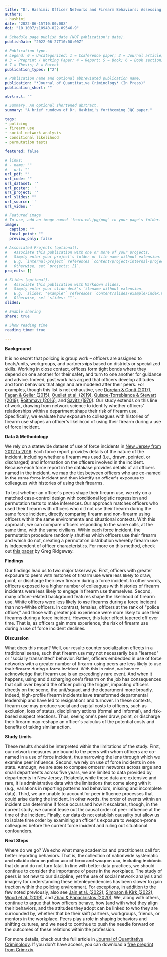 ```yaml
---
title: "Dr. Hashimi: Officer Networks and Firearm Behaviors: Assessing the Social Transmission of Weapon-Use"
authors:
- hashimi
date: "2022-06-15T10:00:00Z"
doi: "10.1007/s10940-022-09546-9"

# Schedule page publish date (NOT publication's date).
publishDate: "2022-06-27T10:00:00Z"

# Publication type.
# Legend: 0 = Uncategorized; 1 = Conference paper; 2 = Journal article;
# 3 = Preprint / Working Paper; 4 = Report; 5 = Book; 6 = Book section;
# 7 = Thesis; 8 = Patent
publication_types: ["2"]

# Publication name and optional abbreviated publication name.
publication: "*Journal of Quantitative Criminology* (In Press)"
publication_short: ""

abstract: ""

# Summary. An optional shortened abstract.
summary: "A brief rundown of Dr. Hashimi's forthcoming JQC paper."

tags:
- policing
- firearm use
- social network analysis
- conditional likelihood
- permutation tests

featured: false

# links:
# - name: ""
#   url: ""
url_pdf: ""
url_code: ""
url_dataset: ''
url_poster: ''
url_project: ''
url_slides: ""
url_source: ''
url_video: ''

# Featured image
# To use, add an image named `featured.jpg/png` to your page's folder. 
image: 
  caption: ""
  focal_point: ""
  preview_only: false

# Associated Projects (optional).
#   Associate this publication with one or more of your projects.
#   Simply enter your project's folder or file name without extension.
#   E.g. `internal-project` references `content/project/internal-project/index.md`.
#   Otherwise, set `projects: []`.
projects: []

# Slides (optional).
#   Associate this publication with Markdown slides.
#   Simply enter your slide deck's filename without extension.
#   E.g. `slides: "example"` references `content/slides/example/index.md`.
#   Otherwise, set `slides: ""`.
slides:

# Enable sharing
share: true

# Show reading time
reading_time: true

---
```


**Background**

It is no secret that policing is group work – officers are assigned to beats/units, workgroups, and partnerships based on districts or specialized skills. Working in close contact, officers form tight bonds where they depend on one another for their safety and turn to one another for guidance and advice. Indeed, past work has argued that officers develop attitudes and form behaviors that align and are modeled after their peers. For examples, though this list is not exhaustive, see [Doreian & Conti (2017)](https://doi.org/10.1016/j.socnet.2017.03.011), [Fagan & Geller (2015)](https://heinonline.org/HOL/P?h=hein.journals/uclr82&i=57), [Ouellet et al. (2019)](https://doi.org/10.1111/1745-9133.12459), [Quispe-Torreblanca & Stewart (2019)](https://doi.org/10.1038/s41562-019-0612-8), [Roithmayr (2016)](https://heinonline.org/HOL/P?h=hein.journals/uchclf2016&i=413), and [Savitz (1970)](https://doi.org/10.1177/000276427001300505). Our study extends on this line of work, drawing from network science to identify whether officers' relationships within a department shape their risk of firearm use. Specifically, we evaluate how exposure to colleagues with histories of firearm use shapes an officer's likelihood of using their firearm during a use of force incident.

**Data & Methodology**

We rely on a statewide dataset of use of force incidents in [New Jersey from 2012 to 2016](https://force.nj.com/). Each force report provides details of the nature of the incident, including whether a firearm was used (i.e., drawn, pointed, or discharged) and information on the officers involved in the incident. Because each force report in the database provides details of all officers named in the incident, we map the ties between officers who are co-named in the same force incident and then identify an officer's exposure to colleagues with histories of using their firearms. 

To test whether an officer's peers shape their firearm use, we rely on a matched case-control design with conditional logistic regression and permutation tests to make inferences. Our approach matches officers who used their firearm with officers who did not use their firearm during the same force incident, directly comparing firearm and non-firearm using officers within the same environmental and situational contexts. With this approach, we can compare officers responding to the same calls, at the same time, with the same civilians. Within each force incident, the permutation procedure randomly shuffles which officers use their firearm and which do not, creating a permutation distribution whereby firearm use is independent of officer characteristics. For more on this method, check out [this paper](https://doi.org/10.1080/2330443X.2015.1129918) by Greg Ridgeway.  

**Findings**

Our findings lead us to two major takeaways. First, officers with greater exposure to peers with histories of firearm use were less likely to draw, point, or discharge their own firearm during a force incident. In other words, officers exposed to a higher number of colleagues with histories of firearm incidents were less likely to engage in firearm use themselves. Second, many officer-related background features shape the likelihood of firearm use. White officers were less likely to use firearms during a force incident than non-White officers. In contrast, females, officers at the rank of "police officer," and those with greater job experience were more likely to use their firearms during a force incident. However, this later effect tapered off over time. That is, as officers gain more experience, the risk of firearm use during a use of force incident declines. 

**Discussion**

What does this mean? Well, our results counter socialization effects in a traditional sense, such that firearm use may not necessarily be a "learned" or "socially transmitted" behavior. Rather, officers embedded in use of force networks with a greater number of firearm-using peers are less likely to use their firearm during a force incident. With this in mind, we have to acknowledge that firearm use is an exceedingly rare event. And when it happens, using and discharging one's firearm on the job has consequences that spill over beyond the officer pulling the trigger, impacting officers directly on the scene, the unit/squad, and the department more broadly. Indeed, high-profile firearm incidents have transformed departmental leadership and have led to resignations and turnover. In these contexts, firearm use may produce social and capital costs to officers, such as exclusion, loss of status, disciplinary actions (formal and informal), and risk-based suspect reactions. Thus, seeing one's peer draw, point, or discharge their firearm may reshape an officer's calculus of the potential costs and benefits of taking similar action. 

**Study Limits**

These results should be interpreted within the limitations of the study. First, our network measures are bound to the peers with whom officers are co-named in a use of force incident, thus narrowing the lens through which we examine peer influence. Second, we rely on use of force incidents in one state. Although, we are able to compare officers' networks across large and small departments across five years, we are limited to data provided by departments in New Jersey. Relatedly, while these data are extensive and rare, it is administrative data with the limitations that come along with it (e.g., variations in reporting patterns and behaviors, missing and incomplete data). Third, we are unable to account for peer influence processes that could arise during the incident. In other words, the order of events within an incident can determine if force occurs and how it escalates, though, in the current study, we cannot tease out the causal order of peer influence at the time of the incident. Finally, our data do not establish causality but allow us to isolate time order by examining an officer's exposure to weapon-prone colleagues before the current force incident and ruling out situational confounders.

**Next Steps**

Where do we go? We echo what many academics and practitioners call for: better reporting behaviors. That is, the collection of nationwide systematic and reliable data on police use of force and weapon use, including incidents that do and do not turn fatal. In line with better data practices, we should continue to consider the importance of peers in the workplace. The study of peers is not new to our discipline, yet the use of social network analysis and imagery for understanding these interdependencies has been slower to gain traction within the policing environment. For exceptions, in addition to the few noted previously, also see [Jain et al. (2022)](https://doi.org/10.1371/journal.pone.0267217), [Simpson & Kirk (2022)](https://doi.org/10.1007/s10940-021-09532-7), [Wood et al. (2019)](https://doi.org/10.1177/2378023119879798), and [Zhao & Papachristos (2020)](https://doi.org/10.1177/0002716219901171). We, along with others, continue to argue that how officers behave, how (and with who) they align their behaviors, and the attitudes they adopt can be linked to who they are surrounded by, whether that be their shift partners, workgroups, friends, or mentors in the workplace. Peers play a role in shaping behaviors and shifting cultures, and we need to continue to push the needle forward on the outcomes of these relations within the profession.

For more details, check out the full article in [Journal of Quantitative Criminology](https://rdcu.be/cQt7s). If you don't have access, you can download a [free preprint from Crimrxiv](https://www.crimrxiv.com/pub/poywv6ic). 

